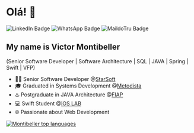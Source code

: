<h1>Olá! 👋</h1>

![LinkedIn Badge](https://img.shields.io/badge/-LinkedIn?style=flat-square&logo=linkedin&logoColor=white&logoSize=auto&label=Victor%20Montibeller&color=grey&link=https%3A%2F%2Fwww.linkedin.com%2Fin%2Fvictor-montibeller-172481bb%2F)
![WhatsApp Badge](https://img.shields.io/badge/-(11)%2096402%205402-6633cc?style=flat-square&logo=whatsapp&logoColor=white&logoSize=auto&color=grey&link=https%3A%2F%2Fwa.me%2F5511964025402%3Ftext%3DOl%C3%A1%25C3%25A1)
![MaildoTru Badge](https://img.shields.io/badge/-victormontibeller%40hotmail.com-6633cc?style=flat-square&logo=maildotru&logoSize=auto&color=grey&link=mailto%3Avictormontibeller%40hotmail.com)

## My name is Victor Montibeller
(Senior Software Developer | Software Architecture | SQL | JAVA | Spring | Swift | VFP)

- 👩‍💻 Senior Software Developer @[StarSoft](https://starsoft.com.br/)
- 🎓 Graduated in Systems Development @[Metodista](https://metodista.br/)
- ♨️ Postgraduate in JAVA Architecture @[FIAP](https://www.fiap.com.br/)
- 💻 Swift Student @[IOS LAB](https://ioslab.com.br/)
- 🌐 Passionate about Web Development

<div align="left">
 
[![Montibeller top languages](https://github-readme-stats.vercel.app/api/top-langs/?username=victormontibeller&theme=grey-white)](https://github.com/anuraghazra/github-readme-stats)

</div>

